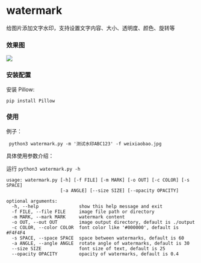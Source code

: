 # watermark
给图片添加文字水印，支持设置文字内容、大小、透明度、颜色、旋转等

### 效果图

![](https://raw.githubusercontent.com/jingle1267/watermark/master/output/weixiaobao.jpg)

### 安装配置

安装 Pillow:

`pip install Pillow`

### 使用

例子：

` python3 watermark.py -m '测试水印ABC123' -f weixiaobao.jpg`

具体使用参数介绍：

运行 `python3 watermark.py -h`

```
usage: watermark.py [-h] [-f FILE] [-m MARK] [-o OUT] [-c COLOR] [-s SPACE]
                    [-a ANGLE] [--size SIZE] [--opacity OPACITY]

optional arguments:
  -h, --help               show this help message and exit
  -f FILE, --file FILE     image file path or directory
  -m MARK, --mark MARK     watermark content
  -o OUT, --out OUT        image output directory, default is ./output
  -c COLOR, --color COLOR  font color like '#000000', default is #F4F4F4
  -s SPACE, --space SPACE  space between watermarks, default is 60
  -a ANGLE, --angle ANGLE  rotate angle of watermarks, default is 30
  --size SIZE              font size of text, default is 25
  --opacity OPACITY        opacity of watermarks, default is 0.4

```
